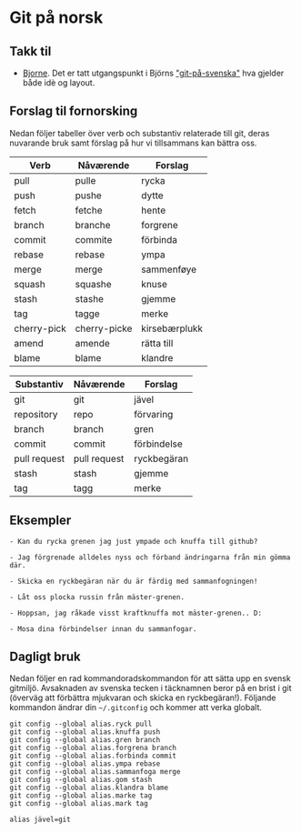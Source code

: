 # Git på norsk

## Takk til
* [Bjorne](https://github.com/bjorne). Det er tatt utgangspunkt i Björns ["git-på-svenska"](https://github.com/bjorne/git-pa-svenska) hva gjelder både idè og layout. 

## Forslag til fornorsking

Nedan följer tabeller över verb och substantiv relaterade till git,
deras nuvarande bruk samt förslag på hur vi tillsammans kan bättra
oss.

| Verb        | Nåværende      | Forslag       |
|-------------|----------------|---------------|
| pull        | pulle          | rycka         |
| push        | pushe          | dytte         |
| fetch       | fetche         | hente         |
| branch      | branche        | forgrene      |
| commit      | commite        | förbinda      |
| rebase      | rebase         | ympa          |
| merge       | merge          | sammenføye    |
| squash      | squashe        | knuse         |
| stash       | stashe         | gjemme        |
| tag         | tagge          | merke         |
| cherry-pick | cherry-picke   | kirsebærplukk |
| amend       | amende         | rätta till    |
| blame       | blame          | klandre       |

| Substantiv   | Nåværende      | Forslag     |
|--------------|----------------|-------------|
| git          | git            | jävel       |
| repository   | repo           | förvaring   |
| branch       | branch         | gren        |
| commit       | commit         | förbindelse |
| pull request | pull request   | ryckbegäran |
| stash        | stash          | gjemme      |
| tag          | tagg           | merke       |

## Eksempler

    - Kan du rycka grenen jag just ympade och knuffa till github?

    - Jag förgrenade alldeles nyss och förband ändringarna från min gömma där.

    - Skicka en ryckbegäran när du är färdig med sammanfogningen!

    - Låt oss plocka russin från mäster-grenen.
    
    - Hoppsan, jag råkade visst kraftknuffa mot mäster-grenen.. D:

    - Mosa dina förbindelser innan du sammanfogar.

## Dagligt bruk

Nedan följer en rad kommandoradskommandon för att sätta upp en svensk
gitmiljö. Avsaknaden av svenska tecken i täcknamnen beror på en brist i git
(överväg att förbättra mjukvaran och skicka en ryckbegäran!). Följande
kommandon ändrar din `~/.gitconfig` och kommer att verka globalt.

    git config --global alias.ryck pull
    git config --global alias.knuffa push
    git config --global alias.gren branch
    git config --global alias.forgrena branch
    git config --global alias.forbinda commit
    git config --global alias.ympa rebase
    git config --global alias.sammanfoga merge
    git config --global alias.gom stash
    git config --global alias.klandra blame
    git config --global alias.marke tag
    git config --global alias.mark tag

    alias jävel=git
